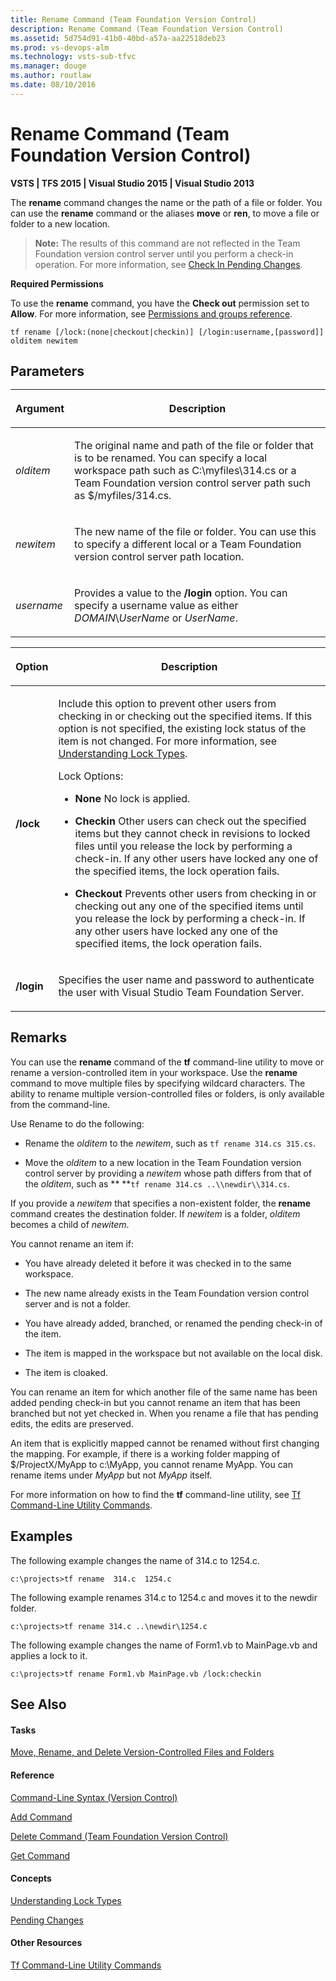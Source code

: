```yaml
---
title: Rename Command (Team Foundation Version Control)
description: Rename Command (Team Foundation Version Control)
ms.assetid: 5d754d91-41b0-40bd-a57a-aa22518deb23
ms.prod: vs-devops-alm
ms.technology: vsts-sub-tfvc
ms.manager: douge
ms.author: routlaw
ms.date: 08/10/2016
---
```


# Rename Command (Team Foundation Version Control)

**VSTS | TFS 2015 | Visual Studio 2015 | Visual Studio 2013**

The **rename** command changes the name or the path of a file or folder. You can use the **rename** command or the aliases **move** or **ren**, to move a file or folder to a new location.

>**Note:**
>  The results of this command are not reflected in the Team Foundation version control server until you perform a check-in operation. For more information, see [Check In Pending Changes](https://msdn.microsoft.com/library/ms181411).

**Required Permissions**

To use the **rename** command, you have the **Check out** permission set to **Allow**. For more information, see [Permissions and groups reference](../security/permissions.md).

    tf rename [/lock:(none|checkout|checkin)] [/login:username,[password]] olditem newitem

## Parameters<table>
<thead>
<tr>
<th><p><strong>Argument</strong></p></th>
<th><p><strong>Description</strong></p></th>
</tr>
</thead>
<tbody>
<tr>
<td><p><i>olditem</i></p></td>
<td><p>The original name and path of the file or folder that is to be renamed. You can specify a local workspace path such as C:\myfiles\314.cs or a Team Foundation version control server path such as $/myfiles/314.cs.</p></td>
</tr>
<tr>
<td><p><i>newitem</i></p></td>
<td><p>The new name of the file or folder. You can use this to specify a different local or a Team Foundation version control server path location.</p></td>
</tr>
<tr>
<td><p><i>username</i></p></td>
<td><p>Provides a value to the <strong>/login</strong> option. You can specify a username value as either <i>DOMAIN</i>\<i>UserName</i> or <i>UserName</i>.</p></td>
</tr>
</tbody>
</table>

<table>
<thead>
<tr>
<th><p><strong>Option</strong></p></th>
<th><p><strong>Description</strong></p></th>
</tr>
</thead>
<tbody>
<tr>
<td><p><strong>/lock</strong></p></td>
<td><p>Include this option to prevent other users from checking in or checking out the specified items. If this option is not specified, the existing lock status of the item is not changed. For more information, see <a href="understand-lock-types.md">Understanding Lock Types</a>.</p>
<p>Lock Options:</p>
<ul>
<li><p><strong>None</strong>  No lock is applied.</p></li>
<li><p><strong>Checkin</strong>  Other users can check out the specified items but they cannot check in revisions to locked files until you release the lock by performing a check-in. If any other users have locked any one of the specified items, the lock operation fails.</p></li>
<li><p><strong>Checkout</strong>  Prevents other users from checking in or checking out any one of the specified items until you release the lock by performing a check-in. If any other users have locked any one of the specified items, the lock operation fails.</p>
<p></p></li>
</ul></td>
</tr>
<tr>
<td><p><strong>/login</strong></p></td>
<td><p>Specifies the user name and password to authenticate the user with Visual Studio Team Foundation Server.</p></td>
</tr>
</tbody>
</table>

## Remarks
You can use the **rename** command of the **tf** command-line utility to move or rename a version-controlled item in your workspace. Use the **rename** command to move multiple files by specifying wildcard characters. The ability to rename multiple version-controlled files or folders, is only available from the command-line.

Use Rename to do the following:

-   Rename the *olditem* to the *newitem*, such as `tf rename 314.cs 315.cs`.

-   Move the *olditem* to a new location in the Team Foundation version control server by providing a *newitem* whose path differs from that of the *olditem*, such as ** **`tf rename 314.cs ..\\newdir\\314.cs`.

If you provide a *newitem* that specifies a non-existent folder, the **rename** command creates the destination folder. If *newitem* is a folder, *olditem* becomes a child of *newitem*.

You cannot rename an item if:

-   You have already deleted it before it was checked in to the same workspace.

-   The new name already exists in the Team Foundation version control server and is not a folder.

-   You have already added, branched, or renamed the pending check-in of the item.

-   The item is mapped in the workspace but not available on the local disk.

-   The item is cloaked.

You can rename an item for which another file of the same name has been added pending check-in but you cannot rename an item that has been branched but not yet checked in. When you rename a file that has pending edits, the edits are preserved.

An item that is explicitly mapped cannot be renamed without first changing the mapping. For example, if there is a working folder mapping of $/ProjectX/MyApp to c:\\MyApp, you cannot rename MyApp. You can rename items under *MyApp* but not *MyApp* itself.

For more information on how to find the **tf** command-line utility, see [Tf Command-Line Utility Commands](https://msdn.microsoft.com/library/z51z7zy0).
## Examples
The following example changes the name of 314.c to 1254.c.

    c:\projects>tf rename  314.c  1254.c

The following example renames 314.c to 1254.c and moves it to the newdir folder.

    c:\projects>tf rename 314.c ..\newdir\1254.c

The following example changes the name of Form1.vb to MainPage.vb and applies a lock to it.

    c:\projects>tf rename Form1.vb MainPage.vb /lock:checkin

## See Also

#### Tasks

[Move, Rename, and Delete Version-Controlled Files and Folders](rename-move-files-folders.md)

#### Reference

[Command-Line Syntax (Version Control)](https://msdn.microsoft.com/library/56f7w6be)

[Add Command](add-command.md)

[Delete Command (Team Foundation Version Control)](delete-command-team-foundation-version-control.md)

[Get Command](get-command.md)

#### Concepts

[Understanding Lock Types](understand-lock-types.md)

[Pending Changes](https://msdn.microsoft.com/library/ms181409)

#### Other Resources

[Tf Command-Line Utility Commands](https://msdn.microsoft.com/library/z51z7zy0)
